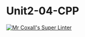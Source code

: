 # Unit2-04-CPP
[![Mr Coxall's Super Linter](https://github.com/ICS3U-C-Programming-ReidM/Unit2-04-CPP/workflows/Mr%20Coxall's%20Super%20Linter/badge.svg)](https://github.com/ICS3U-C-Programming-ReidM/Unit2-04-CPP/actions/)
